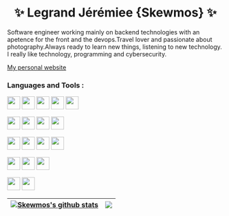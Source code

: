 <h1 align="center">✨ Legrand Jérémiee {Skewmos} ✨</h1>
<p>
Software engineer working mainly on backend technologies with an apetence for the front and the devops.Travel lover and passionate about photography.Always ready to learn new things, listening to new technology. I really like technology, programming and cybersecurity.

[My personal website](https://www.legrandjeremie.fr/)</p>

### Languages and Tools : 

<code><img width="30px"   src="https://cdn.jsdelivr.net/gh/devicons/devicon/icons/php/php-original.svg" /></code>
<code><img width="30px"   src="https://cdn.jsdelivr.net/gh/devicons/devicon/icons/laravel/laravel-plain-wordmark.svg" /></code>
<code><img  width="30px"   src="https://cdn.jsdelivr.net/gh/devicons/devicon/icons/ruby/ruby-plain-wordmark.svg" /></code>
<code><img width="30px"   src="https://cdn.jsdelivr.net/gh/devicons/devicon/icons/python/python-original-wordmark.svg" /></code>
<code><img width="30px"  src="https://cdn.jsdelivr.net/gh/devicons/devicon/icons/c/c-original.svg" /></code>

<code><img width="30px"   src="https://cdn.jsdelivr.net/gh/devicons/devicon/icons/javascript/javascript-original.svg" /></code>
<code><img  width="30px"   src="https://cdn.jsdelivr.net/gh/devicons/devicon/icons/react/react-original-wordmark.svg" /></code>
<code><img width="30px"   src="https://cdn.jsdelivr.net/gh/devicons/devicon/icons/vuejs/vuejs-original-wordmark.svg" /></code>
<code><img width="30px"   src="https://cdn.jsdelivr.net/gh/devicons/devicon/icons/bootstrap/bootstrap-plain-wordmark.svg" /></code>

<code><img width="30px"   src="https://cdn.jsdelivr.net/gh/devicons/devicon/icons/docker/docker-original.svg" /></code>
<code><img width="30px"   src="https://cdn.jsdelivr.net/gh/devicons/devicon/icons/linux/linux-original.svg" /></code>
<code><img width="30px"   src="https://cdn.jsdelivr.net/gh/devicons/devicon/icons/bash/bash-original.svg" /></code>
<code><img width="30px"   src="https://cdn.jsdelivr.net/gh/devicons/devicon/icons/nginx/nginx-original.svg" /></code>

<code><img width="30px"   src="https://cdn.jsdelivr.net/gh/devicons/devicon/icons/mysql/mysql-original-wordmark.svg" /></code>
<code><img width="30px"   src="https://cdn.jsdelivr.net/gh/devicons/devicon/icons/mongodb/mongodb-original-wordmark.svg" /></code>
<code><img width="30px"  src="https://cdn.jsdelivr.net/gh/devicons/devicon/icons/postgresql/postgresql-original-wordmark.svg" /></code>

<code><img width="30px"   src="https://cdn.jsdelivr.net/gh/devicons/devicon/icons/git/git-plain-wordmark.svg" /></code>
<code><img width="30px"   src="https://cdn.jsdelivr.net/gh/devicons/devicon/icons/gitlab/gitlab-plain-wordmark.svg" /></code>


| <a href="https://github.com/Skewmos/github-readme-stats"><img align="center" src="https://github-readme-stats.vercel.app/api?username=Skewmos&show_icons=true&hide_border=false&title_color=3B1F94f&icon_color=FFE500&bg_color=09131B&text_color=ffffff&border_color=0c1a25" alt="Skewmos's github stats" /></a> | <a href="https://github.com/Skewmos"><img align="center" src="https://github-readme-stats.vercel.app/api/top-langs/?username=Skewmos&show_icons=true&hide_border=false&title_color=3B1F94f&icon_color=FFE500&bg_color=09131B&text_color=ffffff&border_color=0c1a25" /></a> |
| ------------- | ------------- |

